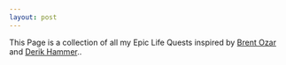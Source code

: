 ```yaml
---
layout: post 
---
```


This Page is a collection of all my Epic Life Quests inspired by [Brent Ozar](https://ozar.me/quest/) 
and [Derik Hammer](https://www.sqlhammer.com/my-epic-life-quest/)..
